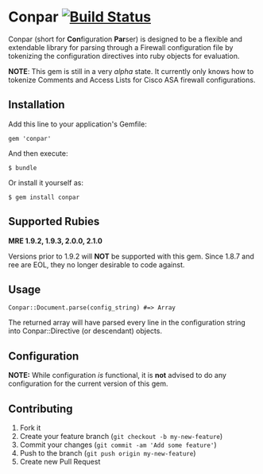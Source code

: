 # Conpar [![Build Status](https://travis-ci.org/CITguy/conpar.png?branch=master)](https://travis-ci.org/CITguy/conpar)

Conpar (short for **Con**figuration **Par**ser) is designed to be a flexible and extendable library for parsing through a Firewall configuration file by tokenizing the configuration directives into ruby objects for evaluation.  

**NOTE**: This gem is still in a very _alpha_ state.  It currently only knows how to tokenize Comments and Access Lists for Cisco ASA firewall configurations.

## Installation

Add this line to your application's Gemfile:

    gem 'conpar'

And then execute:

    $ bundle

Or install it yourself as:

    $ gem install conpar

## Supported Rubies

**MRE 1.9.2, 1.9.3, 2.0.0, 2.1.0**

Versions prior to 1.9.2 will **NOT** be supported with this gem.  Since 1.8.7 and ree are EOL, they no longer desirable to code against.

## Usage

    Conpar::Document.parse(config_string) #=> Array

The returned array will have parsed every line in the configuration string into Conpar::Directive (or descendant) objects.

## Configuration
**NOTE:** While configuration _is_ functional, it is **not** advised to do any configuration for the current version of this gem.

## Contributing

1. Fork it
2. Create your feature branch (`git checkout -b my-new-feature`)
3. Commit your changes (`git commit -am 'Add some feature'`)
4. Push to the branch (`git push origin my-new-feature`)
5. Create new Pull Request
